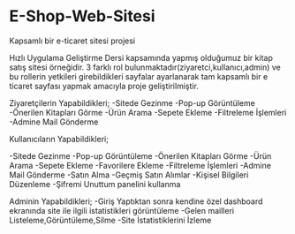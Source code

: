 # E-Shop-Web-Sitesi
Kapsamlı bir e-ticaret sitesi projesi

Hızlı Uygulama Geliştirme Dersi kapsamında yapmış olduğumuz bir kitap satış sitesi örneğidir.
3 farklı rol bulunmaktadır(ziyaretci,kullanıcı,admin) ve bu rollerin yetkileri girebildikleri sayfalar ayarlanarak tam kapsamlı bir e ticaret sayfası yapmak amacıyla proje geliştirilmiştir.

Ziyaretçilerin Yapabildikleri;
-Sitede Gezinme
-Pop-up Görüntüleme
-Önerilen Kitapları Görme
-Ürün Arama
-Sepete Ekleme
-Filtreleme İşlemleri
-Admine Mail Gönderme

Kullanıcıların Yapabildikleri;

-Sitede Gezinme
-Pop-up Görüntüleme
-Önerilen Kitapları Görme
-Ürün Arama
-Sepete Ekleme
-Favorilere Ekleme
-Filtreleme İşlemleri
-Admine Mail Gönderme
-Satın Alma
-Geçmiş Satın Alımlar
-Kişisel Bilgileri Düzenleme
-Şifremi Unuttum panelini kullanma

Adminin Yapabildikleri;
-Giriş Yaptıktan sonra kendine özel dashboard ekranında site ile ilgili istatistikleri görüntüleme
-Gelen mailleri Listeleme,Görüntüleme,Silme
-Site İstatistiklerini İzleme
